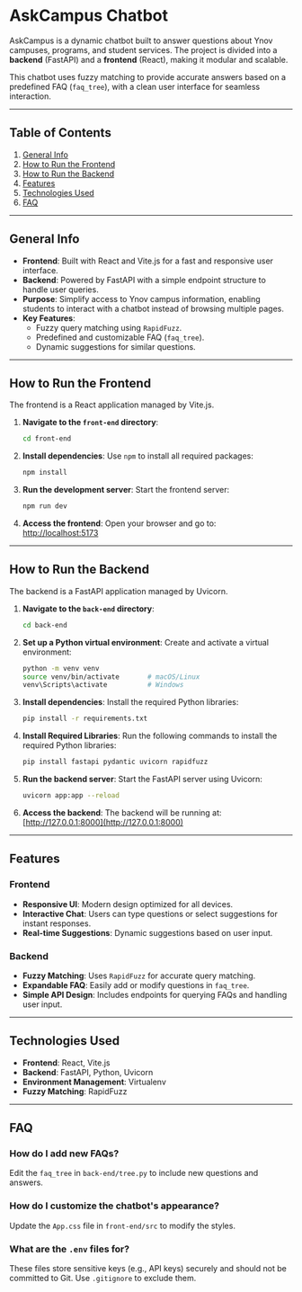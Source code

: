 ﻿
# AskCampus Chatbot

AskCampus is a dynamic chatbot built to answer questions about Ynov campuses, programs, and student services. The project is divided into a **backend** (FastAPI) and a **frontend** (React), making it modular and scalable.

This chatbot uses fuzzy matching to provide accurate answers based on a predefined FAQ (`faq_tree`), with a clean user interface for seamless interaction.

---

## Table of Contents

1. [General Info](#general-info)
2. [How to Run the Frontend](#how-to-run-the-frontend)
3. [How to Run the Backend](#how-to-run-the-backend)
4. [Features](#features)
5. [Technologies Used](#technologies-used)
6. [FAQ](#faq)

---

## General Info

- **Frontend**: Built with React and Vite.js for a fast and responsive user interface.
- **Backend**: Powered by FastAPI with a simple endpoint structure to handle user queries.
- **Purpose**: Simplify access to Ynov campus information, enabling students to interact with a chatbot instead of browsing multiple pages.
- **Key Features**:
  - Fuzzy query matching using `RapidFuzz`.
  - Predefined and customizable FAQ (`faq_tree`).
  - Dynamic suggestions for similar questions.

---

## How to Run the Frontend

The frontend is a React application managed by Vite.js.

1. **Navigate to the `front-end` directory**:

   ```bash
   cd front-end
   ```

2. **Install dependencies**:
   Use `npm` to install all required packages:

   ```bash
   npm install
   ```

3. **Run the development server**:
   Start the frontend server:

   ```bash
   npm run dev
   ```

4. **Access the frontend**:
   Open your browser and go to:
   [http://localhost:5173](http://localhost:5173)

---

## How to Run the Backend

The backend is a FastAPI application managed by Uvicorn.

1. **Navigate to the `back-end` directory**:

   ```bash
   cd back-end
   ```

2. **Set up a Python virtual environment**:
   Create and activate a virtual environment:

   ```bash
   python -m venv venv
   source venv/bin/activate       # macOS/Linux
   venv\Scripts\activate          # Windows
   ```

3. **Install dependencies**:
   Install the required Python libraries:

   ```bash
   pip install -r requirements.txt
   ```

4. **Install Required Libraries**:
   Run the following commands to install the required Python libraries:

   ```bash
   pip install fastapi pydantic uvicorn rapidfuzz
   ```

5. **Run the backend server**:
   Start the FastAPI server using Uvicorn:

   ```bash
   uvicorn app:app --reload
   ```

6. **Access the backend**:
   The backend will be running at:
   [http://127.0.0.1:8000](http://127.0.0.1:8000)

---

## Features

### Frontend

- **Responsive UI**: Modern design optimized for all devices.
- **Interactive Chat**: Users can type questions or select suggestions for instant responses.
- **Real-time Suggestions**: Dynamic suggestions based on user input.

### Backend

- **Fuzzy Matching**: Uses `RapidFuzz` for accurate query matching.
- **Expandable FAQ**: Easily add or modify questions in `faq_tree`.
- **Simple API Design**: Includes endpoints for querying FAQs and handling user input.

---

## Technologies Used

- **Frontend**: React, Vite.js
- **Backend**: FastAPI, Python, Uvicorn
- **Environment Management**: Virtualenv
- **Fuzzy Matching**: RapidFuzz

---

## FAQ

### How do I add new FAQs?

Edit the `faq_tree` in `back-end/tree.py` to include new questions and answers.

### How do I customize the chatbot's appearance?

Update the `App.css` file in `front-end/src` to modify the styles.

### What are the `.env` files for?

These files store sensitive keys (e.g., API keys) securely and should not be committed to Git. Use `.gitignore` to exclude them.
